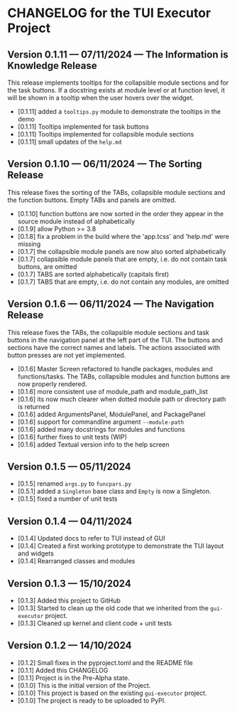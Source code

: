 # CHANGELOG for the TUI Executor Project

## Version 0.1.11 — 07/11/2024 — The Information is Knowledge Release

This release implements tooltips for the collapsible module sections and for the task buttons. If a docstring exists at module level or at function level, it will be shown in a tooltip when the user hovers over the widget.

- [0.1.11] added a `tooltips.py` module to demonstrate the tooltips in the demo
- [0.1.11] Tooltips implemented for task buttons
- [0.1.11] Tooltips implemented for collapsible module sections
- [0.1.11] small updates of the `help.md` 

## Version 0.1.10 — 06/11/2024 — The Sorting Release

This release fixes the sorting of the TABs, collapsible module sections and the function buttons. Empty TABs and panels are omitted.

- [0.1.10] function buttons are now sorted in the order they appear in the source module instead of alphabetically
- [0.1.9] allow Python >= 3.8
- [0.1.8] fix a problem in the build where the 'app.tcss' and 'help.md' were missing
- [0.1.7] the collapsible module panels are now also sorted alphabetically
- [0.1.7] collapsible module panels that are empty, i.e. do not contain task buttons, are omitted
- [0.1.7] TABS are sorted alphabetically (capitals first)
- [0.1.7] TABS that are empty, i.e. do not contain any modules, are omitted

## Version 0.1.6 — 06/11/2024 — The Navigation Release

This release fixes the TABs, the collapsible module sections and task buttons in the navigation panel at the left part of the TUI. The buttons and sections have the correct names and labels. The actions associated with button presses are not yet implemented.

- [0.1.6] Master Screen refactored to handle packages, modules and functions/tasks. The TABs, collapsible modules and function buttons are now properly rendered.
- [0.1.6] more consistent use of module_path and module_path_list
- [0.1.6] its now much clearer when dotted module path or directory path is returned
- [0.1.6] added ArgumentsPanel, ModulePanel, and PackagePanel
- [0.1.6] support for commandline argument `--module-path`
- [0.1.6] added many docstrings for modules and functions
- [0.1.6] further fixes to unit tests (WIP)
- [0.1.6] added Textual version info to the help screen

## Version 0.1.5 — 05/11/2024

- [0.1.5] renamed `args.py` to `funcpars.py`
- [0.5.1] added a `Singleton` base class and `Empty` is now a Singleton.
- [0.1.5] fixed a number of unit tests

## Version 0.1.4 — 04/11/2024

- [0.1.4] Updated docs to refer to TUI instead of GUI
- [0.1.4] Created a first working prototype to demonstrate the TUI layout and widgets 
- [0.1.4] Rearranged classes and modules

## Version 0.1.3 — 15/10/2024

- [0.1.3] Added this project to GitHub
- [0.1.3] Started to clean up the old code that we inherited from the `gui-executor` project.
- [0.1.3] Cleaned up kernel and client code + unit tests

## Version 0.1.2 — 14/10/2024

- [0.1.2] Small fixes in the pyproject.toml and the README file
- [0.1.1] Added this CHANGELOG
- [0.1.1] Project is in the Pre-Alpha state.
- [0.1.0] This is the initial version of the Project.
- [0.1.0] This project is based on the existing `gui-executor` project.
- [0.1.0] The project is ready to be uploaded to PyPI.
